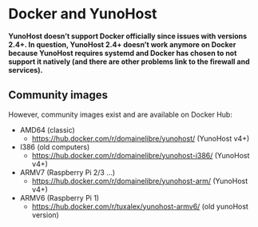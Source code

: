 # Docker and YunoHost

<div class="alert alert-danger">
<b>
YunoHost doesn’t support Docker officially since issues with versions 2.4+.
In question, YunoHost 2.4+ doesn’t work anymore on Docker
because YunoHost requires systemd and Docker has chosen to not support it natively (and
there are other problems link to the firewall and services).
</b>
</div>

## Community images

However, community images exist and are available on Docker Hub:

  * AMD64 (classic)
    * https://hub.docker.com/r/domainelibre/yunohost/ (YunoHost v4+)
  * I386 (old computers)
    * https://hub.docker.com/r/domainelibre/yunohost-i386/ (YunoHost v4+)
  * ARMV7 (Raspberry Pi 2/3 ...)
    * https://hub.docker.com/r/domainelibre/yunohost-arm/ (YunoHost v4+)
  * ARMV6 (Raspberry Pi 1)
    * https://hub.docker.com/r/tuxalex/yunohost-armv6/ (old yunoHost version)
